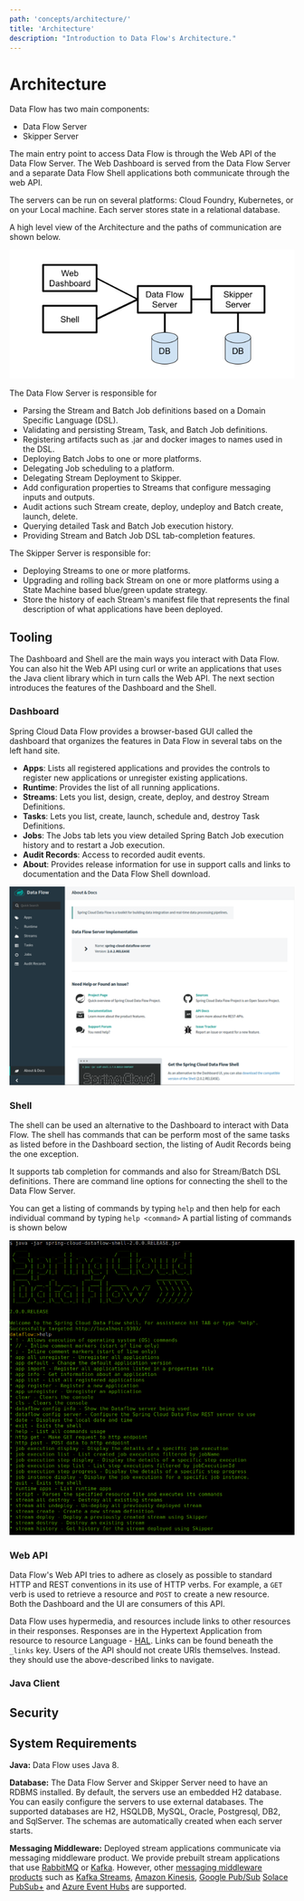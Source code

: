 ```yaml
---
path: 'concepts/architecture/'
title: 'Architecture'
description: "Introduction to Data Flow's Architecture."
---
```


# Architecture

Data Flow has two main components:

- Data Flow Server
- Skipper Server

The main entry point to access Data Flow is through the Web API of the Data Flow Server.
The Web Dashboard is served from the Data Flow Server and a separate Data Flow Shell applications both communicate through the web API.

The servers can be run on several platforms: Cloud Foundry, Kubernetes, or on your Local machine.
Each server stores state in a relational database.

A high level view of the Architecture and the paths of communication are shown below.

![Spring Cloud Data Flow Architecture Overview](images/architecture-overview.png)

The Data Flow Server is responsible for

- Parsing the Stream and Batch Job definitions based on a Domain Specific Language (DSL).
- Validating and persisting Stream, Task, and Batch Job definitions.
- Registering artifacts such as .jar and docker images to names used in the DSL.
- Deploying Batch Jobs to one or more platforms.
- Delegating Job scheduling to a platform.
- Delegating Stream Deployment to Skipper.
- Add configuration properties to Streams that configure messaging inputs and outputs.
- Audit actions such Stream create, deploy, undeploy and Batch create, launch, delete.
- Querying detailed Task and Batch Job execution history.
- Providing Stream and Batch Job DSL tab-completion features.

The Skipper Server is responsible for:

- Deploying Streams to one or more platforms.
- Upgrading and rolling back Stream on one or more platforms using a State Machine based blue/green update strategy.
- Store the history of each Stream's manifest file that represents the final description of what applications have been deployed.

## Tooling

The Dashboard and Shell are the main ways you interact with Data Flow.
You can also hit the Web API using curl or write an applications that uses the Java client library which in turn calls the Web API.
The next section introduces the features of the Dashboard and the Shell.

### Dashboard

Spring Cloud Data Flow provides a browser-based GUI called the dashboard that organizes the features in Data Flow in several tabs on the left hand site.

- **Apps**: Lists all registered applications and provides the controls to register new applications or unregister existing applications.
- **Runtime**: Provides the list of all running applications.
- **Streams**: Lets you list, design, create, deploy, and destroy Stream Definitions.
- **Tasks**: Lets you list, create, launch, schedule and, destroy Task Definitions.
- **Jobs**: The Jobs tab lets you view detailed Spring Batch Job execution history and to restart a Job execution.
- **Audit Records**: Access to recorded audit events.
- **About**: Provides release information for use in support calls and links to documentation and the Data Flow Shell download.

![Data Flow Dashboard About Tag](images/ui-about-tab.png)

### Shell

The shell can be used an alternative to the Dashboard to interact with Data Flow.
The shell has commands that can be perform most of the same tasks as listed before in the Dashboard section, the listing of Audit Records being the one exception.

It supports tab completion for commands and also for Stream/Batch DSL definitions. There are command line options for connecting the shell to the Data Flow Server.

You can get a listing of commands by typing `help` and then help for each individual command by typing `help <command>`
A partial listing of commands is shown below

![Data Flow Shell](images/shell-help.png)

### Web API

Data Flow's Web API tries to adhere as closely as possible to standard HTTP and REST conventions in its use of HTTP verbs.
For example, a `GET` verb is used to retrieve a resource and `POST` to create a new resource.  
Both the Dashboard and the UI are consumers of this API.

Data Flow uses hypermedia, and resources include links to other resources in their responses. Responses are in the Hypertext Application from resource to resource Language - [HAL](http://stateless.co/hal_specification.html). Links can be found beneath the `_links` key. Users of the API should not create URIs themselves. Instead. they should use the above-described links to navigate.

### Java Client

## Security

## System Requirements

**Java:** Data Flow uses Java 8.

**Database:** The Data Flow Server and Skipper Server need to have an RDBMS installed.
By default, the servers use an embedded H2 database.
You can easily configure the servers to use external databases.
The supported databases are H2, HSQLDB, MySQL, Oracle, Postgresql, DB2, and SqlServer.
The schemas are automatically created when each server starts.

**Messaging Middleware:** Deployed stream applications communicate via messaging middleware
product.
We provide prebuilt stream applications that use [RabbitMQ](https://www.rabbitmq.com) or
[Kafka](https://kafka.apache.org).
However, other [messaging middleware products](https://cloud.spring.io/spring-cloud-stream/#binder-implementations)
such as
[Kafka Streams](https://kafka.apache.org/documentation/streams/),
[Amazon Kinesis](https://aws.amazon.com/kinesis/),
[Google Pub/Sub](https://cloud.google.com/pubsub/docs/)
[Solace PubSub+](https://solace.com/software/)
and
[Azure Event Hubs](https://azure.microsoft.com/en-us/services/event-hubs/)
are supported.
